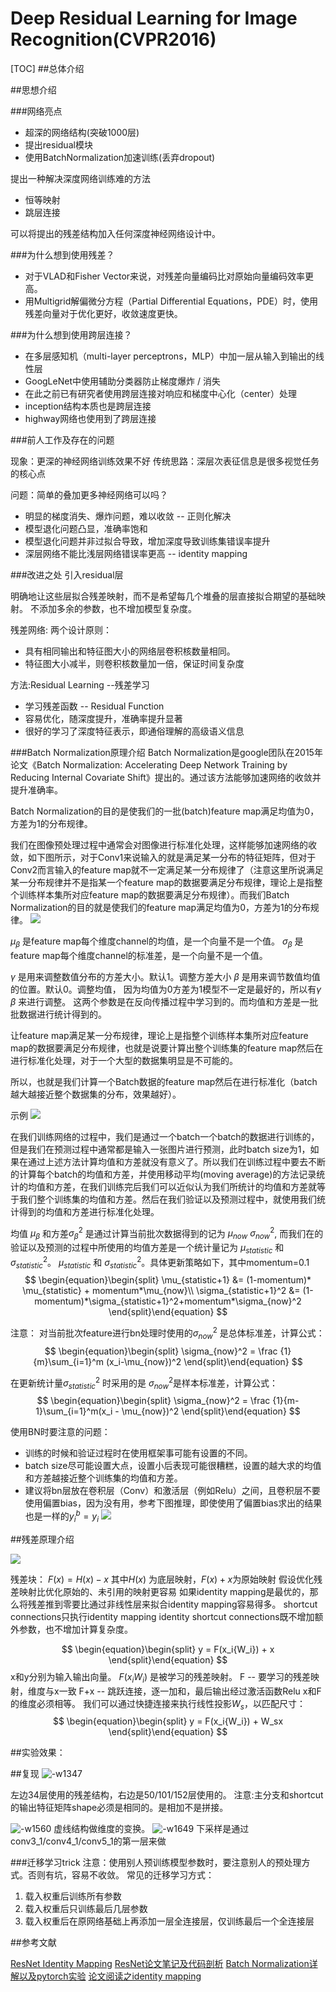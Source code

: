 # Deep Residual Learning for Image Recognition(CVPR2016)

[TOC]
##总体介绍




##思想介绍

###网络亮点
- 超深的网络结构(突破1000层)
- 提出residual模块
- 使用BatchNormalization加速训练(丢弃dropout)

提出一种解决深度网络训练难的方法
- 恒等映射
- 跳层连接

可以将提出的残差结构加入任何深度神经网络设计中。

###为什么想到使用残差？

- 对于VLAD和Fisher Vector来说，对残差向量编码比对原始向量编码效率更高。
- 用Multigrid解偏微分方程（Partial Differential Equations，PDE）时，使用残差向量对于优化更好，收敛速度更快。

###为什么想到使用跨层连接？
- 在多层感知机（multi-layer perceptrons，MLP）中加一层从输入到输出的线性层
- GoogLeNet中使用辅助分类器防止梯度爆炸 / 消失
- 在此之前已有研究者使用跨层连接对响应和梯度中心化（center）处理
- inception结构本质也是跨层连接
- highway网络也使用到了跨层连接

###前人工作及存在的问题

现象：更深的神经网络训练效果不好
传统思路：深层次表征信息是很多视觉任务的核心点

问题：简单的叠加更多神经网络可以吗？
- 明显的梯度消失、爆炸问题，难以收敛 -- 正则化解决
- 模型退化问题凸显，准确率饱和
- 模型退化问题并非过拟合导致，增加深度导致训练集错误率提升
- 深层网络不能比浅层网络错误率更高 -- identity mapping

###改进之处
引入residual层

明确地让这些层拟合残差映射，而不是希望每几个堆叠的层直接拟合期望的基础映射。
不添加多余的参数，也不增加模型复杂度。


残差网络:
两个设计原则：
- 具有相同输出和特征图大小的网络层卷积核数量相同。
- 特征图大小减半，则卷积核数量加一倍，保证时间复杂度

方法:Residual Learning --残差学习
- 学习残差函数 -- Residual Function
- 容易优化，随深度提升，准确率提升显著
- 很好的学习了深度特征表示，即通俗理解的高级语义信息

###Batch Normalization原理介绍
Batch Normalization是google团队在2015年论文《Batch Normalization: Accelerating Deep Network Training by Reducing Internal Covariate Shift》提出的。通过该方法能够加速网络的收敛并提升准确率。

Batch Normalization的目的是使我们的一批(batch)feature map满足均值为0，方差为1的分布规律。

我们在图像预处理过程中通常会对图像进行标准化处理，这样能够加速网络的收敛，如下图所示，对于Conv1来说输入的就是满足某一分布的特征矩阵，但对于Conv2而言输入的feature map就不一定满足某一分布规律了（注意这里所说满足某一分布规律并不是指某一个feature map的数据要满足分布规律，理论上是指整个训练样本集所对应feature map的数据要满足分布规律）。而我们Batch Normalization的目的就是使我们的feature map满足均值为0，方差为1的分布规律。
![](media/16085446683403/16085551341786.jpg)

$\mu_\beta$ 是feature map每个维度channel的均值，是一个向量不是一个值。
$\sigma_\beta$ 是feature map每个维度channel的标准差，是一个向量不是一个值。

$\gamma$ 是用来调整数值分布的方差大小。默认1。调整方差大小
$\beta$ 是用来调节数值均值的位置。默认0。调整均值，
因为均值为0方差为1模型不一定是最好的，所以有$\gamma$ $\beta$ 来进行调整。
这两个参数是在反向传播过程中学习到的。而均值和方差是一批批数据进行统计得到的。

让feature map满足某一分布规律，理论上是指整个训练样本集所对应feature map的数据要满足分布规律，也就是说要计算出整个训练集的feature map然后在进行标准化处理，对于一个大型的数据集明显是不可能的。

所以，也就是我们计算一个Batch数据的feature map然后在进行标准化（batch越大越接近整个数据集的分布，效果越好）。

示例
![](media/16085446683403/16085555607301.jpg)

在我们训练网络的过程中，我们是通过一个batch一个batch的数据进行训练的，但是我们在预测过程中通常都是输入一张图片进行预测，此时batch size为1，如果在通过上述方法计算均值和方差就没有意义了。所以我们在训练过程中要去不断的计算每个batch的均值和方差，并使用移动平均(moving average)的方法记录统计的均值和方差，在我们训练完后我们可以近似认为我们所统计的均值和方差就等于我们整个训练集的均值和方差。然后在我们验证以及预测过程中，就使用我们统计得到的均值和方差进行标准化处理。

均值 $\mu_\beta$ 和方差$\sigma_\beta^2$ 是通过计算当前批次数据得到的记为 $\mu_{now}$ $\sigma_{now}^2$, 而我们在的验证以及预测的过程中所使用的均值方差是一个统计量记为 $\mu_{statistic}$ 和 $\sigma_{statistic}^2$。
$\mu_{statistic}$ 和 $\sigma_{statistic}^2$。具体更新策略如下，其中momentum=0.1
$$
\begin{equation}\begin{split} 
\mu_{statistic+1} &= (1-momentum)* \mu_{statistic} + momentum*\mu_{now}\\
\sigma_{statistic+1}^2 &= (1-momentum)*\sigma_{statistic+1}^2+momentum*\sigma_{now}^2
\end{split}\end{equation}
$$

注意：
对当前批次feature进行bn处理时使用的$\sigma_{now}^2$ 是总体标准差，计算公式：
$$
\begin{equation}\begin{split} 
\sigma_{now}^2 = \frac {1}{m}\sum_{i=1}^m (x_i-\mu_{now})^2
\end{split}\end{equation}
$$

在更新统计量$\sigma_{statistic}^2$ 时采用的是 $\sigma_{now}^2$是样本标准差，计算公式：
$$
\begin{equation}\begin{split} 
\sigma_{now}^2 = \frac {1}{m-1}\sum_{i=1}^m(x_i - \mu_{now})^2
\end{split}\end{equation}
$$

使用BN时要注意的问题：
- 训练的时候和验证过程时在使用框架事可能有设置的不同。
- batch size尽可能设置大点，设置小后表现可能很糟糕，设置的越大求的均值和方差越接近整个训练集的均值和方差。
- 建议将bn层放在卷积层（Conv）和激活层（例如Relu）之间，且卷积层不要使用偏置bias，因为没有用，参考下图推理，即使使用了偏置bias求出的结果也是一样的$y_{i}^{b}=y_{i}$
 ![](media/16085446683403/16085579996364.jpg)


##残差原理介绍



![](media/16085446683403/16085519872398.jpg)

残差块：
$F(x)=H(x)-x$
其中$H(x)$ 为底层映射，$F(x)+x$为原始映射
假设优化残差映射比优化原始的、未引用的映射更容易
如果identity mapping是最优的，那么将残差推到零要比通过非线性层来拟合identity mapping容易得多。
shortcut connections只执行identity mapping
identity shortcut connections既不增加额外参数，也不增加计算复杂度。

$$
\begin{equation}\begin{split} 
y = F(x_i{W_i}) + x
\end{split}\end{equation}
$$
x和y分别为输入输出向量。
$F(x_i{W_i})$ 是被学习的残差映射。
F -- 要学习的残差映射，维度与x一致
F+x -- 跳跃连接，逐一加和，最后输出经过激活函数Relu
x和F的维度必须相等。
我们可以通过快捷连接来执行线性投影$W_s$，以匹配尺寸：
$$
\begin{equation}\begin{split} 
y = F(x_i{W_i}) + W_sx
\end{split}\end{equation}
$$




##实验效果：

##复现
![-w1347](media/16085446683403/16093333011997.jpg)

左边34层使用的残差结构，右边是50/101/152层使用的。
注意:主分支和shortcut的输出特征矩阵shape必须是相同的。是相加不是拼接。

![-w1560](media/16085446683403/16093341782088.jpg)
虚线结构做维度的变换。
![-w1649](media/16085446683403/16093353402884.jpg)
下采样是通过conv3_1/conv4_1/conv5_1的第一层来做

###迁移学习trick
注意：使用别人预训练模型参数时，要注意别人的预处理方式。否则有坑，容易不收敛。
常见的迁移学习方式：
1. 载入权重后训练所有参数 
2. 载入权重后只训练最后几层参数
3. 载入权重后在原网络基础上再添加一层全连接层，仅训练最后一个全连接层


##参考文献

[ResNet Identity Mapping](https://blog.csdn.net/qq_38807688/article/details/84259547)
[ResNet论文笔记及代码剖析](https://zhuanlan.zhihu.com/p/56961832)
[Batch Normalization详解以及pytorch实验](https://blog.csdn.net/qq_37541097/article/details/104434557)
[论文阅读之identity mapping](https://blog.csdn.net/qq_34272713/article/details/107018792)